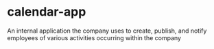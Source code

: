 # calendar-app
An internal application the company uses to create, publish, and notify employees of various activities occurring within the company
